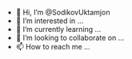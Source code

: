 - 👋 Hi, I’m @SodikovUktamjon
- 👀 I’m interested in ...
- 🌱 I’m currently learning ...
- 💞️ I’m looking to collaborate on ...
- 📫 How to reach me ...

<!---
SodikovUktamjon/SodikovUktamjon is a ✨ special ✨ repository because its `README.md` (this file) appears on your GitHub profile.
You can click the Preview link to take a look at your changes.
--->
